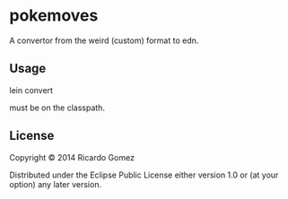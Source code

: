 # pokemoves

A convertor from the weird (custom) format to edn.

## Usage

lein convert <file>

must be on the classpath.

## License

Copyright © 2014 Ricardo Gomez

Distributed under the Eclipse Public License either version 1.0 or (at
your option) any later version.
